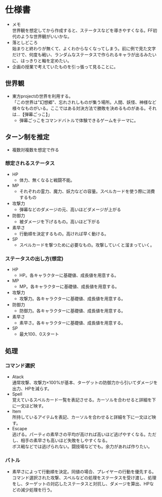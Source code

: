 # 仕様書
- メモ<br>
  世界観を想定してから作成すると、ステータスなどを導きやすくなる。FF初代のような世界観がいいかな。
- 落としどころ<br>
  始まりと終わりが無くて、よくわからなくなってしまう。前に例で見た文字だけで、何度も戦い、ランダムなステータスで作られるキャラが出るみたいに、はっきりと軸を定めたい。
- 企画の授業で考えていたものを引っ張って見ることに。<br>


## 世界観
- 東方projectの世界を利用する。<br>
  「この世界は"幻想郷"、忘れされしものが集う場所。人間、妖怪、神様など様々なものがいる。ここではある対決方法で勝敗を決めるものがある。それは…【弾幕ごっこ】」
  - 弾幕ごっこをコマンドバトルで体験できるゲームをテーマに。

## ターン制を推定
- 複数対複数を想定で作る

### 想定されるステータス
- HP
  - 体力、無くなると戦闘不能。
- MP
  - それぞれの霊力、魔力、妖力などの容量。スペルカードを使う際に消費するもの
- 攻撃力
  - 弾幕などのダメージの元、高いほどダメージが上がる
- 防御力
  - 被ダメージを下げるもの。高いほど下がる
- 素早さ
  - 行動順を決定するもの。高ければ早く動ける。
- SP
  - スペルカードを撃つために必要なもの。攻撃していくと溜まっていく。

### ステータスの出し方(想定)
- HP
  - HP。各キャラクターに基礎値、成長値を用意する。
- MP
  - MP。各キャラクターに基礎値、成長値を用意する。
- 攻撃力
  - 攻撃力。各キャラクターに基礎値、成長値を用意する。
- 防御力
  - 防御力。各キャラクターに基礎値、成長値を用意する。
- 素早さ
  - 素早さ。各キャラクターに基礎値、成長値を用意する。
- SP
  - 最大100、0スタート

## 処理
### コマンド選択
- Atack<br>
  通常攻撃、攻撃力×100%が基本、ターゲットの防御力から引いてダメージを出力、HPを減らす。
- Spell<br>
  覚えているスペルカード一覧を表記させる。カーソルを合わせると詳細を下に一文ほど映す。
- Item<br>
  所持しているアイテムを表記、カーソルを合わせると詳細を下に一文ほど映す。
- Escape<br>
  逃げる。パーティの素早さの平均が高ければ高いほど逃げやすくなる。ただし、相手の素早さも高いほど失敗をしやすくなる。<br>
  ボス戦などでは逃げられない。闘技場などでも。余力があれば作りたい。

### バトル
- 素早さによって行動順を決定。同値の場合、プレイヤーの行動を優先する。<br>
  コマンド選択された攻撃、スペルなどの処理をステータスを受け渡し、処理をし、ターゲットの対応したステータスと対抗し、ダメージを算出、HPなどの減少処理を行う。
